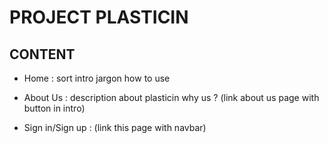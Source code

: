 # PROJECT PLASTICIN

## CONTENT

- Home :
  sort intro
  jargon
  how to use

- About Us :
  description about plasticin
  why us ?
  (link about us page with button in intro)

- Sign in/Sign up :
  (link this page with navbar)         